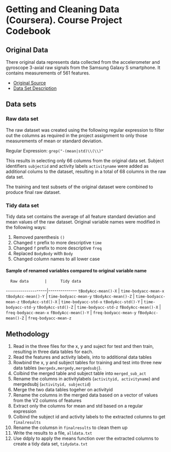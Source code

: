 Getting and Cleaning Data (Coursera). Course Project Codebook
==============================================================


## Original Data

There original data represents data collected from the accelerometer and gyroscope 3-axial raw signals from the Samsung Galaxy S smartphone.  It contains measurements of 561 features.

- [Original Source](https://d396qusza40orc.cloudfront.net/getdata%2Fprojectfiles%2FUCI%20HAR%20Dataset.zip) 
- [Data Set Description](http://archive.ics.uci.edu/ml/datasets/Human+Activity+Recognition+Using+Smartphones)


## Data sets

### Raw data set

The raw dataset was created using the following regular expression to filter out the columns as required
in the project assignment to only those measurements of mean or standard deviation.

Regular Expression:  `grep("-(mean|std)\\(\\)"`

This results in selecting only 66 columns from the original data set.
Subject identifiers `subjectid` and activity labels `activityname` were added as additional colums
to the dataset, resulting in a total of 68 columns in the raw data set.

The training and test subsets of the original dataset were combined to produce final raw dataset.

### Tidy data set

Tidy data set contains the average of all feature standard deviation and mean values of the raw dataset. 
Original variable names were modified in the following ways:

 1. Removed parenthesis `()`
 2. Changed `t` prefix to more descriptive `time`
 3. Changed `f` prefix to more descriptive `freq`
 4. Replaced `BodyBody` with `Body`
 5. Changed column names to all lower case

#### Sample of renamed variables compared to original variable name

      Raw data       |      Tidy data 
 --------------------|--------------
 `tBodyAcc-mean()-X` | `time-bodyacc-mean-x`
 `tBodyAcc-mean()-Y` | `time-bodyacc-mean-y`
 `tBodyAcc-mean()-Z` | `time-bodyacc-mean-z`
 `tBodyAcc-std()-X`  | `time-bodyacc-std-x`
 `tBodyAcc-std()-Y`  | `time-bodyacc-std-y`
 `tBodyAcc-std()-Z`  | `time-bodyacc-std-z`
 `fBodyAcc-mean()-X` | `freq-bodyacc-mean-x`
 `fBodyAcc-mean()-Y` | `freq-bodyacc-mean-y`
 `fBodyAcc-mean()-Z` | `freq-bodyacc-mean-z`
 
## Methodology
 
 1. Read in the three files for the x, y and suject for test and then train, resulting in three data tables for each.
 2. Read the features and activity labels, into to additional data tables
 3. Rowbind the x, y and subject tables for training and test into three new data tables (`mergedx,mergedy,mergedsubj`).
 4. Colbind the merged table and subject table into `merged_sub_act`
 5. Rename the columns in activitylabels (`activityid, activityname`) and mergedsubj (`activityid, subjectid`)
 6. Merge the two data tables togeher on activityid
 7. Rename the columns in the merged data based on a vector of values from the V2 columns of features
 8. Extract only the columns for mean and std based on a regular expression
 9. Colbind the subject id and activity labels to the extracted columns to get `finalresults`
 10. Rename the columsn in `finalresults` to clean them up
 11. Write the results to a file, `alldata.txt`
 12. Use ddply to apply the means function over the extracted columns to create a tidy data set, `tidydata.txt`
